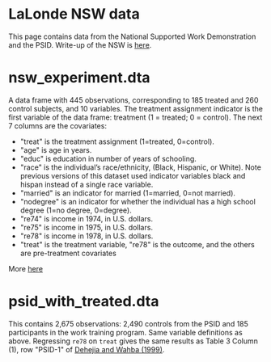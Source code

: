# LaLonde NSW data

This page contains data from the National Supported Work Demonstration and the PSID. Write-up of the NSW is [here](https://www.mdrc.org/work/publications/summary-and-findings-national-supported-work-demonstration).

# nsw_experiment.dta

A data frame with 445 observations, corresponding to 185 treated and 260 control subjects, and 10 variables. The treatment assignment indicator is the first variable of the data frame: treatment (1 = treated; 0 = control). The next 7 columns are the covariates: 
- "treat" is the treatment assignment (1=treated, 0=control).
- "age" is age in years.
- "educ" is education in number of years of schooling.
- "race" is the individual’s race/ethnicity, (Black, Hispanic, or White). Note previous versions
of this dataset used indicator variables black and hispan instead of a single race variable.
- "married" is an indicator for married (1=married, 0=not married).
- "nodegree" is an indicator for whether the individual has a high school degree (1=no degree,
0=degree).
- "re74" is income in 1974, in U.S. dollars.
- "re75" is income in 1975, in U.S. dollars.
- "re78" is income in 1978, in U.S. dollars.
- "treat" is the treatment variable, "re78" is the outcome, and the others are pre-treatment covariates

More [here](https://search.r-project.org/CRAN/refmans/designmatch/html/lalonde.html)

# psid_with_treated.dta 

This contains 2,675 observations: 2,490 controls from the PSID and 185 participants in the work training program. Same variable definitions as above. Regressing `re78` on `treat` gives the same results as Table 3 Column (1), row "PSID-1" of [Dehejia and Wahba (1999)](https://www.jstor.org/stable/2669919). 
